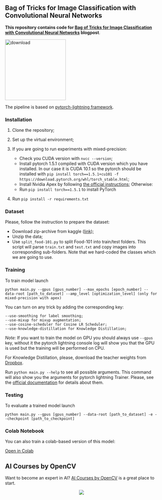 
## Bag of Tricks for Image Classification with Convolutional Neural Networks

**This repository contains code for [Bag of Tricks for Image Classification with Convolutional Neural Networks](https://learnopencv.com/bag-of-tricks-for-image-classification/) blogpost**.

[<img src="https://learnopencv.com/wp-content/uploads/2022/07/download-button-e1657285155454.png" alt="download" width="200">](https://www.dropbox.com/sh/szhe8r7eecr4xsp/AAANsa-FIaRNXIip3X_IA71Za?dl=1)

The pipeline is based on [pytorch-lightning framework](https://github.com/PyTorchLightning/pytorch-lightning).

### Installation

1. Clone the repository;
2. Set up the virtual environment;
3. If you are going to run experiments with mixed-precision:

   - Check you CUDA version with `nvcc --version`;
   - Install pytorch 1.5.1 compiled with CUDA version which you have installed. In our case it is CUDA 10.1 so the
     pytorch should be installed with
     `pip install torch==1.5.1+cu101 -f https://download.pytorch.org/whl/torch_stable.html`;
   - Install Nvidia Apex by following [the official instructions](https://github.com/NVIDIA/apex#quick-start);
     Otherwise:
   - Run `pip install torch==1.5.1` to install PyTorch

4. Run `pip install -r requirements.txt`

### Dataset

Please, follow the instruction to prepare the dataset:

- Download zip-archive from kaggle ([link](https://www.kaggle.com/dansbecker/food-101/));
- Unzip the data;
- Use `split_food-101.py` to split Food-101 into train/test folders. This script will parse `train.txt` and `test.txt`
  and copy images into corresponding sub-folders. Note that we hard-coded the classes which we are going to use.

### Training

To train model launch

```
python main.py --gpus [gpus_number] --max_epochs [epoch_number] --data-root [path_to_dataset] --amp_level [optimization_level] (only for mixed-precision with apex)
```

You can turn on any trick by adding the corresponding key:

```
--use-smoothing for label smoothing;
--use-mixup for mixup augmentation;
--use-cosine-scheduler for Cosine LR Scheduler;
--use-knowledge-distillation for Knowledge Distillation;
```

_Note:_ If you want to train the model on GPU you should always use `--gpus` key, without it the pytorch lightning console log will show you that the GPU is used but the training will be performed on CPU.

For Knowledge Distillation, please, download the teacher weights from [Dropbox](https://www.dropbox.com/s/za5eeyhhy6pmpd2/bag_of_tricks_resnet50_teacher.ckpt?dl=1).

Run `python main.py --help` to see all possible arguments. This command will also show you the arguments for pytorch lightning Trainer. Please, see the [official documentation](https://pytorch-lightning.readthedocs.io/en/0.8.5/trainer.html#trainer-flags) for details about them.

### Testing

To evaluate a trained model launch

```
python main.py --gpus [gpus_number] --data-root [path_to_dataset] -e --checkpoint [path_to_checkpoint]
```

### Colab Notebook

You can also train a colab-based version of this model:

[Open in Colab](https://colab.research.google.com/github/spmallick/learnopencv/blob/master/Bag-Of-Tricks-For-Image-Classification/bag-of-tricks-colab.ipynb)

## AI Courses by OpenCV

Want to become an expert in AI? [AI Courses by OpenCV](https://opencv.org/courses/) is a great place to start.

<a href="https://opencv.org/courses/">
<p align="center">
<img src="https://www.learnopencv.com/wp-content/uploads/2020/04/AI-Courses-By-OpenCV-Github.png">
</p>
</a>


